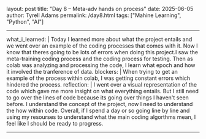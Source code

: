 layout: post
title: "Day 8 – Meta-adv hands on process"
date: 2025-06-05
author: Tyrell Adams
permalink: /day8.html
tags: ["Mahine Learning", "Python", "AI"]

---

what_i_learned: |
  Today I learned more about what the project entails and we went over an example of the coding processes that comes with it. Now I know that theres going to be lots of errors when doing this project.I saw the meta-training coding process and the coding process for testing. Then as colab was analyzing and processing the code, I learn what epoch and how it involved the tranference of data.
blockers: |
  When trying to get an example of the process within colab, I was getting constant errors which hindered the process.
reflection: |
  I went over a visual representation of the code which gave me more insight on what everything entails. But I still need to go over the lines of code because its going over things I haven't seen before. I understand the concept of the project, now I need to understand the how within code. Overall, if I spend a day or so going line by line and using my resourses to understand what the main coding algorthms mean, I feel like I should be ready to progress.
  
---
